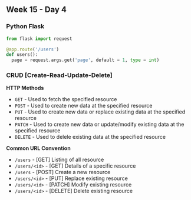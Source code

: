 ## Week 15 - Day 4

### Python Flask


```python
from flask import request

@app.route('/users')
def users():
  page = request.args.get('page', default = 1, type = int)
```

### CRUD [Create-Read-Update-Delete]

**HTTP Methods**

- `GET` - Used to fetch the specified resource
- `POST` - Used to create new data at the specified resource
- `PUT` - Used to create new data or replace existing data at the specified resource
- `PATCH` - Used to create new data or update/modify existing data at the specified resource
- `DELETE` - Used to delele existing data at the specified resource



**Common URL Convention**

- `/users` - [GET]  Listing of all resource
- `/users/<id>` - [GET] Details of a specific resource
- `/users` - [POST] Create a new resource
- `/users/<id>` - [PUT] Replace existing resource 
- `/users/<id>` - [PATCH] Modify existing resource
- `/users/<id>` - [DELETE] Delete existing resource

